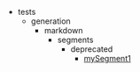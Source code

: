 - tests
    - generation
        - markdown
            - segments
                - deprecated
                    - [mySegment1](tests/generation/markdown/segments/deprecated/mySegment1.md)
